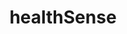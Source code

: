 ---
layout: landing
title: 'healthSense'
logo: /assets/images/menu-logos/healthsense.svg
url: '#'
order: 3
hoverColor: '#030D44'
---